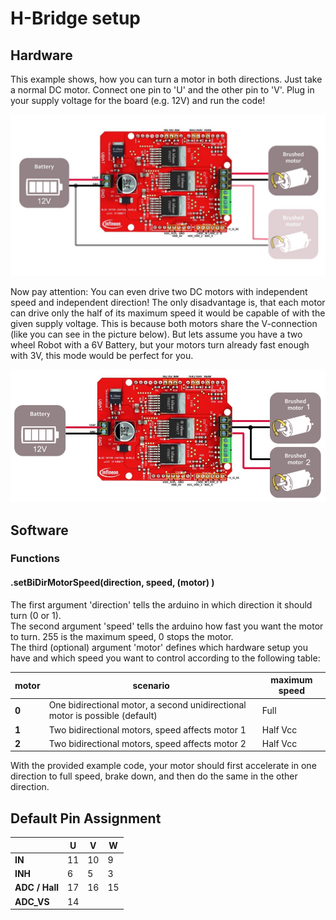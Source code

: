 # H-Bridge setup

## Hardware
This example shows, how you can turn a motor in both directions.
Just take a normal DC motor.
Connect one pin to 'U' and the other pin to 'V'.
Plug in your supply voltage for the board (e.g. 12V) and run the code!

<img src="/pictures/Schematics_H-bridge.JPG" width="600">

Now pay attention: You can even drive two DC motors with independent speed and independent direction! The only disadvantage is, that each motor can drive only the half of its maximum speed it would be capable of with the given supply voltage. This is because both motors share the V-connection (like you can see in the picture below). But lets assume you have a two wheel Robot with a 6V Battery, but your motors turn already fast enough with 3V, this mode would be perfect for you.

<img src="/pictures/Schematics_H-bridge_two-motors.JPG" width="600">

## Software
### Functions

#### .setBiDirMotorSpeed(direction, speed, (motor) )
The first argument 'direction' tells the arduino in which direction it should turn (0 or 1).  
The second argument 'speed' tells the arduino how fast you want the motor to turn. 255 is the maximum speed, 0 stops the motor.  
The third (optional) argument 'motor' defines which hardware setup you have and which speed you want to control according to the following table:  

|    motor      | **scenario** | **maximum speed** |
|       ---|---|---|
|**0**     | One bidirectional motor, a second unidirectional motor is possible (default)   | Full    |
|**1**     | Two bidirectional motors, speed affects motor 1     |Half Vcc|
|**2**     | Two bidirectional motors, speed affects motor 2     |Half Vcc|




With the provided example code, your motor should first accelerate in one direction to full speed, brake down, and then do the same in the other direction. 

## Default Pin Assignment

|            | **U** | **V** | **W** |
|       ---|---|---|---|
|**IN**      | 11    | 10    | 9     |
|**INH**     | 6     | 5     | 3     |
|**ADC / Hall**| 17  | 16    | 15    |
|**ADC_VS** | 14 | | |
